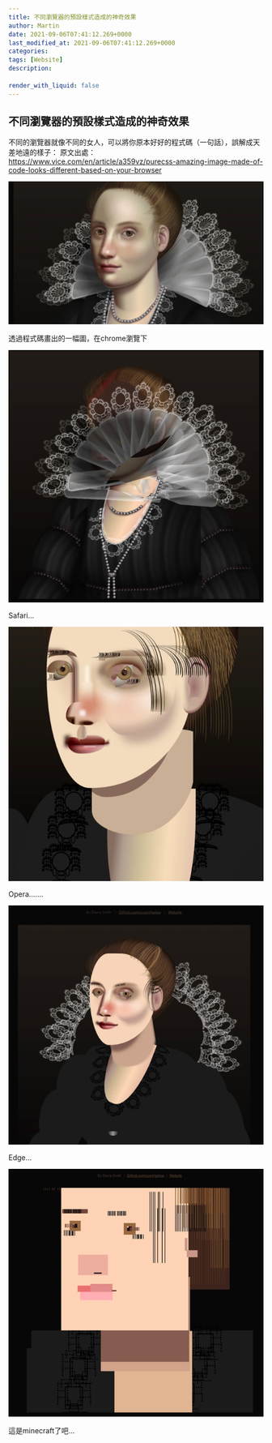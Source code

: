 ```yaml
---
title: 不同瀏覽器的預設樣式造成的神奇效果
author: Martin
date: 2021-09-06T07:41:12.269+0000
last_modified_at: 2021-09-06T07:41:12.269+0000
categories: 
tags: [Website]
description: 

render_with_liquid: false
---
```


## 不同瀏覽器的預設樣式造成的神奇效果

不同的瀏覽器就像不同的女人，可以將你原本好好的程式碼（一句話），誤解成天差地遠的樣子：
原文出處： [https://www\.vice\.com/en/article/a359vz/purecss\-amazing\-image\-made\-of\-code\-looks\-different\-based\-on\-your\-browser](https://www.vice.com/en/article/a359vz/purecss-amazing-image-made-of-code-looks-different-based-on-your-browser)


![透過程式碼畫出的一幅圖，在chrome瀏覽下](/assets/53e1ebb72dc5/1*OCC865ub1pJWGhxX3e8QEw.png)

透過程式碼畫出的一幅圖，在chrome瀏覽下


![Safari…](/assets/53e1ebb72dc5/1*fJQv2bFofmHp2vXSSgMUdg.png)

Safari…


![Opera……\.](/assets/53e1ebb72dc5/1*AeAQog7P2CydDHwmDXXxYw.png)

Opera……\.


![Edge…](/assets/53e1ebb72dc5/1*uYovwgF4fL68pB9xPmDuFQ.png)

Edge…


![這是minecraft了吧…by Netscape](/assets/53e1ebb72dc5/1*Jz8g1LkEvWbhtZht3__T_g.png)

這是minecraft了吧…





